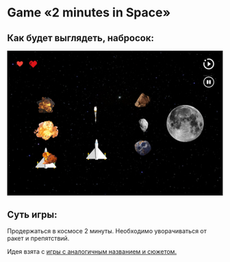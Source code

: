 # Game  «2 minutes in Space»

## Как будет выглядеть, набросок:
![img.png](img.png)
## Суть игры:
Продержаться в космосе 2 минуты. Необходимо уворачиваться от ракет и препятствий. 
<p>Идея взята с <a href='https://apps.apple.com/app/id1183359738'>игры с аналогичным названием и сюжетом.</a></p>
